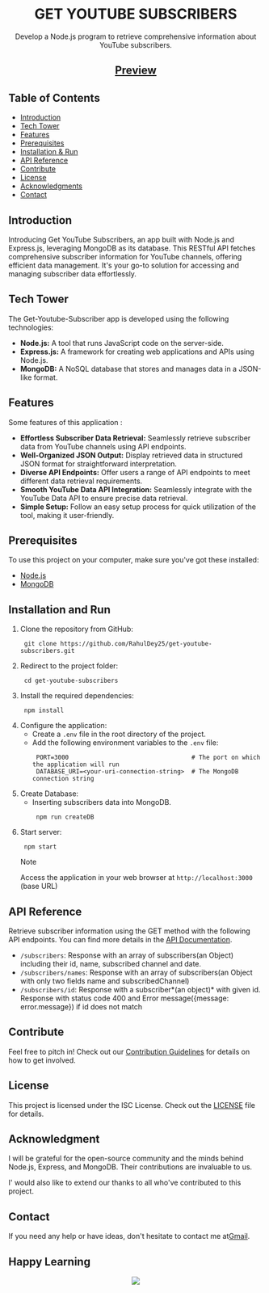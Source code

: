 <h1 align="center">GET YOUTUBE SUBSCRIBERS</h1>
<p align="center">Develop a Node.js program to retrieve comprehensive information about YouTube subscribers.</p>


<h2 align="center">
<a href = "vercel-app-link" target="_blank">Preview</a>
</h2>


## Table of Contents

- [Introduction ](#introduction)
- [Tech Tower ](#tech-tower)
- [Features ](#features)
- [Prerequisites ](#prerequisites)
- [Installation & Run](#installation-&-run)
- [API Reference ](#api-reference)
- [Contribute ](#contribute)
- [License ](#license)
- [Acknowledgments ](#acknowledgments)
- [Contact ](#contact)


## Introduction
Introducing Get YouTube Subscribers, an app built with Node.js and Express.js, leveraging MongoDB as its database. This RESTful API fetches comprehensive subscriber information for YouTube channels, offering efficient data management. It's your go-to solution for accessing and managing subscriber data effortlessly.

<!-- ![Get Youtube Subs](https://github.com -->

## Tech Tower
The Get-Youtube-Subscriber app is developed using the following technologies:

- **Node.js:** A tool that runs JavaScript code on the server-side.
- **Express.js:** A framework for creating web applications and APIs using Node.js.
- **MongoDB:** A NoSQL database that stores and manages data in a JSON-like format.

## Features
Some features of this application :
- **Effortless Subscriber Data Retrieval:** Seamlessly retrieve subscriber data from YouTube channels using API endpoints.
- **Well-Organized JSON Output:** Display retrieved data in structured JSON format for straightforward interpretation.
- **Diverse API Endpoints:** Offer users a range of API endpoints to meet different data retrieval requirements.
- **Smooth YouTube Data API Integration:** Seamlessly integrate with the YouTube Data API to ensure precise data retrieval.
- **Simple Setup:** Follow an easy setup process for quick utilization of the tool, making it user-friendly.

## Prerequisites

To use this project on your computer, make sure you've got these installed:

- [Node.js](https://nodejs.org/)
- [MongoDB](https://www.mongodb.com/)

## Installation and Run
1. Clone the repository from GitHub:
    ```
     git clone https://github.com/RahulDey25/get-youtube-subscribers.git
    ```
2. Redirect to the project folder:
    ```
     cd get-youtube-subscribers
    ```
3. Install the required dependencies:
    ```
     npm install
    ```
4. Configure the application:
   - Create a `.env` file in the root directory of the project.
   - Add the following environment variables to the `.env` file:
      ```
       PORT=3000                                  # The port on which the application will run
       DATABASE_URI=<your-uri-connection-string>  # The MongoDB connection string
      ```
5. Create Database:
    - Inserting subscribers data into MongoDB.
        ```
         npm run createDB
        ```
6. Start server:
    ```
     npm start
    ```
    > [!NOTE]
    > Access the  application in your web browser at `http://localhost:3000` (base URL)


## API Reference
Retrieve subscriber information using the GET method with the following API endpoints. You can find more details in the [API Documentation](./API-Documentation.md).

- `/subscribers`: Response with an array of subscribers(an Object) including their id, name, subscribed channel and date.
- `/subscribers/names`: Response with an array of subscribers(an Object with only two fields name and subscribedChannel)
- `/subscribers/id`: Response with a subscriber*(an object)* with given id. Response with status code 400 and Error message({message: error.message}) if id does not match

## Contribute

Feel free to pitch in! Check out our [Contribution Guidelines](CONTRIBUTING.md) for details on how to get involved.

## License
This project is licensed under the ISC License. Check out the [LICENSE](./LICENSE) file for details.

## Acknowledgment
I will be grateful for the open-source community and the minds behind Node.js, Express, and MongoDB. Their contributions are invaluable to us.

I' would also like to extend our thanks to all who've contributed to this project.

## Contact

If you need any help or have ideas, don't hesitate to contact me at[Gmail](https://mail.google.com/mail/u/0/#inbox?compose=GTvVlcSGLPhhCThjSQBxqqKCTksFHbgmPZGmrTXlskrtrXBgHxRqbmdRdzJJlNBtvTWsTLmjdVLbb).




## Happy Learning

<p align="center">
<a href="https://github.com/RahulDey25/get-youtube-subscribers" title=" Backend Project: Get Youtube Subscribers">
<img src="https://img.shields.io/badge/GitHub-100000?style=for-the-badge&logo=github&logoColor=white">
    
</a>
</p>

